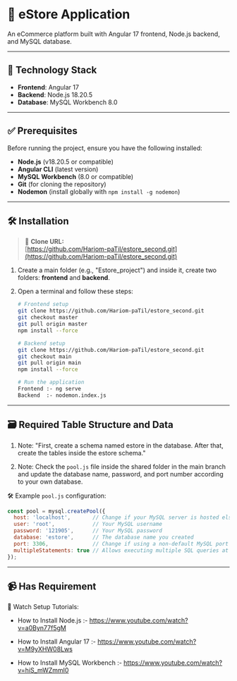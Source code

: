 # 🛒 eStore Application

An eCommerce platform built with Angular 17 frontend, Node.js backend, and MySQL database.

---

## 🧰 Technology Stack
- **Frontend**: Angular 17
- **Backend**: Node.js 18.20.5
- **Database**: MySQL Workbench 8.0

---

## ✅ Prerequisites
Before running the project, ensure you have the following installed:
- **Node.js** (v18.20.5 or compatible)
- **Angular CLI** (latest version)
- **MySQL Workbench** (8.0 or compatible)
- **Git** (for cloning the repository)
- **Nodemon** (install globally with `npm install -g nodemon`)

---

## 🛠️ Installation
> 📌 **Clone URL:**  
> [https://github.com/Hariom-paTil/estore_second.git](https://github.com/Hariom-paTil/estore_second.git)

1. Create a main folder (e.g., "Estore_project") and inside it, create two folders: **frontend** and **backend**.

2. Open a terminal and follow these steps:

   ```bash
   # Frontend setup
   git clone https://github.com/Hariom-paTil/estore_second.git
   git checkout master
   git pull origin master
   npm install --force

   # Backend setup
   git clone https://github.com/Hariom-paTil/estore_second.git
   git checkout main
   git pull origin main
   npm install --force

   # Run the application
   Frontend :- ng serve
   Backend  :- nodemon.index.js

---

## 🗃️ Required Table Structure and Data

1. Note: "First, create a schema named estore in the database. After that, create the tables inside the estore schema."


2. Note: Check the `pool.js` file inside the shared folder in the main branch and update the database name, password, and port number according to your own database.

🛠 Example `pool.js` configuration:

```js
const pool = mysql.createPool({
  host: 'localhost',       // Change if your MySQL server is hosted elsewhere
  user: 'root',            // Your MySQL username
  password: '121905',      // Your MySQL password
  database: 'estore',      // The database name you created
  port: 3306,              // Change if using a non-default MySQL port
  multipleStatements: true // Allows executing multiple SQL queries at once
});
```
---

## 📹 Has Requirement

📌 Watch Setup Tutorials:

- How to Install Node.js :- https://www.youtube.com/watch?v=a0Byn77f5gM

- How to Install Angular 17 :- https://www.youtube.com/watch?v=M9yXHW08Lws
  
- How to Install MySQL Workbench :- https://www.youtube.com/watch?v=hiS_mWZmmI0





